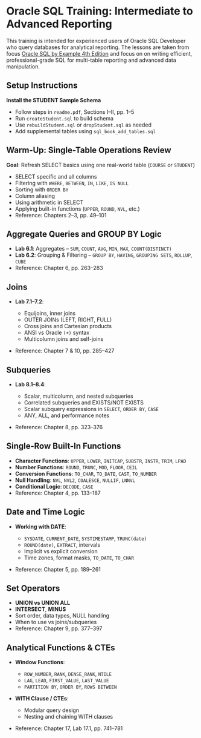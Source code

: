 # Oracle SQL Training: Intermediate to Advanced Reporting

This training is intended for experienced users of Oracle SQL Developer who query databases for analytical reporting. The lessons are taken from focus [Oracle SQL by Example 4th Edition](https://www.oreilly.com/library/view/oracle-sql-by/9780137047345/) and focus on on writing efficient, professional-grade SQL for multi-table reporting and advanced data manipulation. 

## Setup Instructions

**Install the STUDENT Sample Schema**

* Follow steps in `readme.pdf`, Sections I–II, pp. 1–5
* Run `createStudent.sql` to build schema
* Use `rebuildStudent.sql` or `dropStudent.sql` as needed
* Add supplemental tables using `sql_book_add_tables.sql`

## Warm-Up: Single-Table Operations Review

**Goal**: Refresh SELECT basics using one real-world table (`COURSE` or `STUDENT`)

* SELECT specific and all columns
* Filtering with `WHERE`, `BETWEEN`, `IN`, `LIKE`, `IS NULL`
* Sorting with `ORDER BY`
* Column aliasing
* Using arithmetic in SELECT
* Applying built-in functions (`UPPER`, `ROUND`, `NVL`, etc.)
* Reference: Chapters 2–3, pp. 49–101

## Aggregate Queries and GROUP BY Logic

* **Lab 6.1**: Aggregates – `SUM`, `COUNT`, `AVG`, `MIN`, `MAX`, `COUNT(DISTINCT)`
* **Lab 6.2**: Grouping & Filtering – `GROUP BY`, `HAVING`, `GROUPING SETS`, `ROLLUP`, `CUBE`
* Reference: Chapter 6, pp. 263–283

## Joins

* **Lab 7.1–7.2**:

  * Equijoins, inner joins
  * OUTER JOINs (LEFT, RIGHT, FULL)
  * Cross joins and Cartesian products
  * ANSI vs Oracle `(+)` syntax
  * Multicolumn joins and self-joins
* Reference: Chapter 7 & 10, pp. 285–427

## Subqueries

* **Lab 8.1–8.4**:

  * Scalar, multicolumn, and nested subqueries
  * Correlated subqueries and EXISTS/NOT EXISTS
  * Scalar subquery expressions in `SELECT`, `ORDER BY`, `CASE`
  * ANY, ALL, and performance notes
* Reference: Chapter 8, pp. 323–376



## Single-Row Built-In Functions

* **Character Functions**: `UPPER`, `LOWER`, `INITCAP`, `SUBSTR`, `INSTR`, `TRIM`, `LPAD`
* **Number Functions**: `ROUND`, `TRUNC`, `MOD`, `FLOOR`, `CEIL`
* **Conversion Functions**: `TO_CHAR`, `TO_DATE`, `CAST`, `TO_NUMBER`
* **Null Handling**: `NVL`, `NVL2`, `COALESCE`, `NULLIF`, `LNNVL`
* **Conditional Logic**: `DECODE`, `CASE`
* Reference: Chapter 4, pp. 133–187



## Date and Time Logic

* **Working with DATE**:

  * `SYSDATE`, `CURRENT_DATE`, `SYSTIMESTAMP`, `TRUNC(date)`
  * `ROUND(date)`, `EXTRACT`, intervals
  * Implicit vs explicit conversion
  * Time zones, format masks, `TO_DATE`, `TO_CHAR`
* Reference: Chapter 5, pp. 189–261

## Set Operators

* **UNION vs UNION ALL**
* **INTERSECT**, **MINUS**
* Sort order, data types, NULL handling
* When to use vs joins/subqueries
* Reference: Chapter 9, pp. 377–397

## Analytical Functions & CTEs

* **Window Functions**:

  * `ROW_NUMBER`, `RANK`, `DENSE_RANK`, `NTILE`
  * `LAG`, `LEAD`, `FIRST_VALUE`, `LAST_VALUE`
  * `PARTITION BY`, `ORDER BY`, `ROWS BETWEEN`
* **WITH Clause / CTEs**:

  * Modular query design
  * Nesting and chaining WITH clauses
* Reference: Chapter 17, Lab 17.1, pp. 741–781
